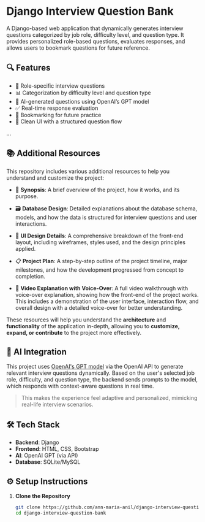 # Django Interview Question Bank

A Django-based web application that dynamically generates interview questions categorized by job role, difficulty level, and question type. It provides personalized role-based questions, evaluates responses, and allows users to bookmark questions for future reference.

## 🔍 Features

- 🎯 Role-specific interview questions  
- 📊 Categorization by difficulty level and question type  
- 💬 AI-generated questions using OpenAI’s GPT model  
- ✅ Real-time response evaluation  
- 📌 Bookmarking for future practice  
- 👥 Clean UI with a structured question flow

...

## 📚 Additional Resources

This repository includes various additional resources to help you understand and customize the project:

- 📝 **Synopsis**: A brief overview of the project, how it works, and its purpose.

- 🗃️ **Database Design**: Detailed explanations about the database schema, models, and how the data is structured for interview questions and user interactions.

- 🎨 **UI Design Details**: A comprehensive breakdown of the front-end layout, including wireframes, styles used, and the design principles applied.

- 📋 **Project Plan**: A step-by-step outline of the project timeline, major milestones, and how the development progressed from concept to completion.

- 🎥 **Video Explanation with Voice-Over**: A full video walkthrough with voice-over explanation, showing how the front-end of the project works. This includes a demonstration of the user interface, interaction flow, and overall design with a detailed voice-over for better understanding.

These resources will help you understand the **architecture** and **functionality** of the application in-depth, allowing you to **customize, expand, or contribute** to the project more effectively.


## 🧠 AI Integration

This project uses [OpenAI's GPT model](https://platform.openai.com/) via the OpenAI API to generate relevant interview questions dynamically. Based on the user's selected job role, difficulty, and question type, the backend sends prompts to the model, which responds with context-aware questions in real time.

> This makes the experience feel adaptive and personalized, mimicking real-life interview scenarios.

## 🛠️ Tech Stack

- **Backend**: Django  
- **Frontend**: HTML, CSS, Bootstrap  
- **AI**: OpenAI GPT (via API)  
- **Database**: SQLite/MySQL



## ⚙️ Setup Instructions

1. **Clone the Repository**  
   ```bash
   git clone https://github.com/ann-maria-anil/django-interview-question-bank.git
   cd django-interview-question-bank
